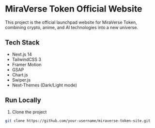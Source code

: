 # MiraVerse Token Official Website

This project is the official launchpad website for MiraVerse Token, combining crypto, anime, and AI technologies into a new universe.

## Tech Stack
- Next.js 14
- TailwindCSS 3
- Framer Motion
- GSAP
- Chart.js
- Swiper.js
- Next-Themes (Dark/Light mode)

## Run Locally
1. Clone the project
```bash
git clone https://github.com/your-username/miraverse-token-site.git
